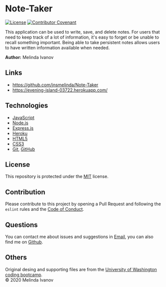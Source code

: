 # Note-Taker

[![License](https://img.shields.io/static/v1?label=License&message=MIT&color=green)](https://choosealicense.com/licenses/mit/)
[![Contributor Covenant](https://img.shields.io/badge/Contributor%20Covenant-v2.0%20adopted-ff69b4.svg)](https://www.contributor-covenant.org/version/2/0/code_of_conduct/)

This application can be used to write, save, and delete notes.
For users that need to keep track of a lot of information, it's easy to forget or be unable to recall something important. Being able to take persistent notes allows users to have written information available when needed.

**Author:** Melinda Ivanov

## Links
- https://github.com/jnsmelinda/Note-Taker
- https://evening-island-03722.herokuapp.com/

## Technologies
- [JavaScript](https://www.javascript.com)
- [Node.js](https://nodejs.org/en/)
- [Express.js](https://expressjs.com/)
- [Heroku](https://www.heroku.com/)
- [HTML5](https://en.wikipedia.org/wiki/HTML5)
- [CSS3](https://en.wikipedia.org/wiki/Cascading_Style_Sheets)
- [Git](https://git-scm.com/), [GitHub](https://github.com)

## License
This repository is protected under the [MIT](https://choosealicense.com/licenses/mit/) license.

## Contribution
Please contribute to this project by opening a Pull Request and following the `eslint` rules and the [Code of Conduct](https://www.contributor-covenant.org/version/2/0/code_of_conduct/).

## Questions
You can contact me about issues and suggestions in [Email](mailto:jns.melinda@gmail.com), you can also find me on [Github](https://github.com/jnsmelinda).

## Others
Original desing and supporting files are from the [University of Washington coding bootcamp](https://bootcamp.uw.edu).
</br>
© 2020 Melinda Ivanov
